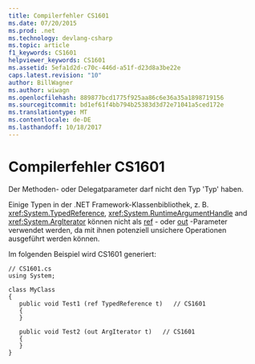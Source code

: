 ```yaml
---
title: Compilerfehler CS1601
ms.date: 07/20/2015
ms.prod: .net
ms.technology: devlang-csharp
ms.topic: article
f1_keywords: CS1601
helpviewer_keywords: CS1601
ms.assetid: 5efa1d2d-c70c-446d-a51f-d23d8a3be22e
caps.latest.revision: "10"
author: BillWagner
ms.author: wiwagn
ms.openlocfilehash: 889877bcd1775f925aa86c6e36a35a1898719156
ms.sourcegitcommit: bd1ef61f4bb794b25383d3d72e71041a5ced172e
ms.translationtype: MT
ms.contentlocale: de-DE
ms.lasthandoff: 10/18/2017
---
```

# <a name="compiler-error-cs1601"></a>Compilerfehler CS1601
Der Methoden- oder Delegatparameter darf nicht den Typ 'Typ' haben.  
  
 Einige Typen in der .NET Framework-Klassenbibliothek, z. B. <xref:System.TypedReference>, <xref:System.RuntimeArgumentHandle> and <xref:System.ArgIterator> können nicht als [ref](../../csharp/language-reference/keywords/ref.md) - oder [out](../../csharp/language-reference/keywords/out.md) -Parameter verwendet werden, da mit ihnen potenziell unsichere Operationen ausgeführt werden können.  
  
 Im folgenden Beispiel wird CS1601 generiert:  
  
```  
// CS1601.cs  
using System;  
  
class MyClass  
{  
   public void Test1 (ref TypedReference t)   // CS1601  
   {  
   }  
  
   public void Test2 (out ArgIterator t)   // CS1601  
   {  
   }  
}  
```

